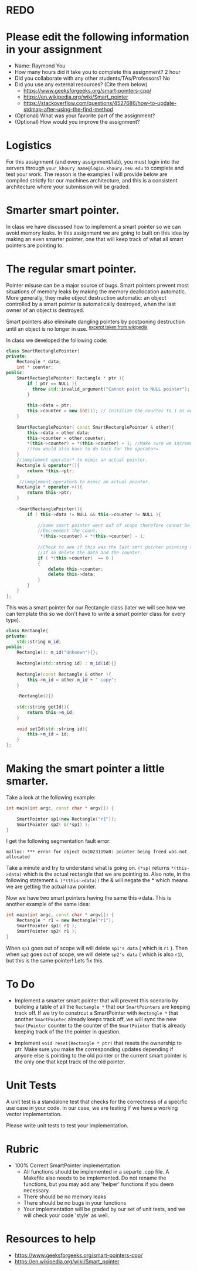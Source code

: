 # REDO

# Please edit the following information in your assignment

- Name: Raymond You
- How many hours did it take you to complete this assignment? 2 hour
- Did you collaborate with any other students/TAs/Professors? No
- Did you use any external resources? (Cite them below)
  - https://www.geeksforgeeks.org/smart-pointers-cpp/
  - https://en.wikipedia.org/wiki/Smart_pointer
  - https://stackoverflow.com/questions/4527686/how-to-update-stdmap-after-using-the-find-method
- (Optional) What was your favorite part of the assignment?
- (Optional) How would you improve the assignment?

# Logistics

For this assignment (and every assignment/lab), you must login into the servers through `your_khoury_name@login.khoury.neu.edu` to complete and test your work. The reason is the examples I will provide below are compiled strictly for our machines architecture, and this is a consistent architecture where your submission will be graded.


# Smarter smart pointer.

In class we have discussed how to implement a smart pointer so we can avoid memory leaks. In this assignment we are going to 
built on this idea by making an even smarter pointer, one that will keep track of what all smart pointers are pointing to.

# The regular smart pointer.

Pointer misuse can be a major source of bugs. Smart pointers prevent most situations of memory leaks by making the 
memory deallocation automatic. More generally, they make object destruction automatic: an object controlled by a 
smart pointer is automatically destroyed, when the last owner of an object is destroyed.

Smart pointers also eliminate dangling pointers by postponing destruction until an object is no longer in use. 
<sup>[excerpt taken from wikipedia](#myfootnote1)</sup> 

In class we developed the following code:

```cpp
class SmartRectanglePointer{
private:
    Rectangle * data;
    int * counter;
public:
    SmartRectanglePointer( Rectangle * ptr ){
        if ( ptr == NULL ){
          throw std::invalid_argument("Cannot point to NULL pointer");
        }
        
        this->data = ptr;
        this->counter = new int(1); // Initalize the counter to 1 as we have only one smart pointer pointing to the data.
    }
    
    SmartRectanglePointer( const SmartRectanglePointer & other){
        this->data = other.data;
        this->counter = other.counter;
        *(this->counter) = *(this->counter) + 1; //Make sure we increment the count as this is the copy constructor.
        //You would also have to do this for the operator=.
    }
    //immplement operator* to mimic an actual pointer.
    Rectangle & operator*(){
        return *this->ptr;
    }
     //immplement operator& to mimic an actual pointer.
    Rectangle * operator->(){
        return this->ptr;
    }
    
    ~SmartRectanglePointer(){
        if ( this->data != NULL && this->counter != NULL ){
            
            //Some smart pointer went ouf of scope therefore cannot be used anymore.
            //Decreement the count.
             *(this->counter) = *(this->counter) - 1;
            
            //Check to see if this was the last smrt pointer pointing to the data.
            //If so delete the data and the counter. 
            if ( *(this->counter)  == 0 )
            {
                delete this->counter;
                delete this->data;
            }
        }
    }
};

```

This was a smart pointer for our Rectangle class (later we will see how we can template this so we don't have to write
a smart pointer class for every type).

```cpp
class Rectangle{
private:
    std::string m_id;
public:
    Rectangle(): m_id("Unknown"){};
    
    Rectangle(std::string id) : m_id(id){}
    
    Rectangle(const Rectangle & other ){
        this->m_id = other.m_id + " copy";
    }
    
    ~Rectangle(){}
    
    std::string getId(){
        return this->m_id;
    }
    
    void setId(std::string id){
        this->m_id = id;
    }
};
```

# Making the smart pointer a little smarter. 

Take a look at the following example:

```cpp
int main(int argc, const char * argv[]) {
    
    SmartPointer sp1(new Rectangle("r1"));
    SmartPointer sp2( &(*sp1) );
}
```

I get the following segmentation fault error:

```cppp
malloc: *** error for object 0x1023119a0: pointer being freed was not allocated
```

Take a minute and try to understand what is going on. ```(*sp)``` returns ``` *(this->data) ``` which is the actual rectangle
that we are pointing to. Also note, in the following statement ```& (*(this->data))``` the & will negate the * which means we are getting the actual raw pointer. 

Now we have two smart pointers having the same this->data. This is another example of the same idea:

```cpp
int main(int argc, const char * argv[]) {
    Rectangle * r1 = new Rectangle("r1");
    SmartPointer sp1( r1 );
    SmartPointer sp2( r1 );
}
```

When ```sp1``` goes out of scope will will delete ```sp1's data``` ( which is ```r1``` ). Then when ```sp2``` goes out of scope, we will delete ```sp2's data``` ( which is also ```r1```), but this is the same pointer! Lets fix this. 

# To Do

* Implement a smarter smart pointer that will prevent this scenario by building a table of all the ```Rectangle *``` that 
our ```SmartPointers``` are keeping track off. If we try to constrcut a SmartPointer with ```Rectangle *``` that another ```SmartPointer``` already keeps track off, we will sync the new ```SmartPointer``` counter to the counter of the ```SmartPointer``` that is already keeping track of the the pointer in question. 

* Implement ```void reset(Rectangle * ptr)``` that resets the ownership to ptr. Make sure you make the corresponding updates depending if anyone else is pointing to the old pointer or the current smart pointer is the only one that kept track of the old pointer.

# Unit Tests

A unit test is a standalone test that checks for the correctness of a specific use case in your code. 
In our case, we are testing if we have a working vector implementation. 

Please write unit tests to test your implementation.

# Rubric

- 100% Correct SmartPointer implementation
  - All functions should be implemented in a separte .cpp file. A Makefile also needs to be implemented. Do not rename the functions, but you may add any 'helper' functions if you deem necessary.
  - There should be no memory leaks
  - There should be no bugs in your functions 
  - Your implementation will be graded by our set of unit tests, and we will check your code 'style' as well.

# Resources to help
  - https://www.geeksforgeeks.org/smart-pointers-cpp/
  - https://en.wikipedia.org/wiki/Smart_pointer
  

